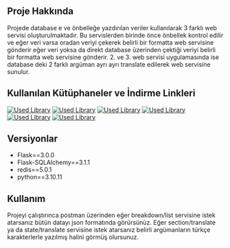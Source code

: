 ## Proje Hakkında
Projede database e ve önbelleğe yazdırılan veriler kullanılarak 3 farklı web servisi oluşturulmaktadır. Bu servislerden birinde önce önbellek kontrol edilir ve eğer veri varsa oradan veriyi çekerek belirli bir formatta web servisine gönderir eğer veri yoksa da direkt database üzerinden çektiği veriyi belirli bir formatta web servisine gönderir. 2. ve 3. web servisi uygulamasında ise database deki 2 farklı argüman ayrı ayrı translate edilerek web servisine sunulur. 

## Kullanılan Kütüphaneler ve İndirme Linkleri
[![Used Library](https://img.shields.io/badge/library-psycopg2-blue)](https://pypi.org/project/psycopg2/)
[![Used Library](https://img.shields.io/badge/library-elasticsearch_dsl-blue)](https://pypi.org/project/elasticsearch-dsl/)
[![Used Library](https://img.shields.io/badge/library-Flask-blue)](https://pypi.org/project/Flask/)
[![Used Library](https://img.shields.io/badge/library-SQLAlchemy-blue)](https://pypi.org/project/SQLAlchemy/)
[![Used Library](https://img.shields.io/badge/library-flask_sqlalchemy-blue)](https://pypi.org/project/Flask-SQLAlchemy/)
[![Used Library](https://img.shields.io/badge/library-jsonify-blue)](https://pypi.org/project/jsonify/)

## Versiyonlar
- Flask==3.0.0
- Flask-SQLAlchemy==3.1.1
- redis==5.0.1
- python==3.10.11

## Kullanım
Projeyi çalıştırınca postman üzerinden eğer breakdown/list servisine istek atarsanız bütün datayı json formatında görürsünüz. Eğer section/translate ya da state/translate servisine istek atarsanız belirli argümanların türkçe karakterlerle yazılmış halini görmüş olursunuz.
